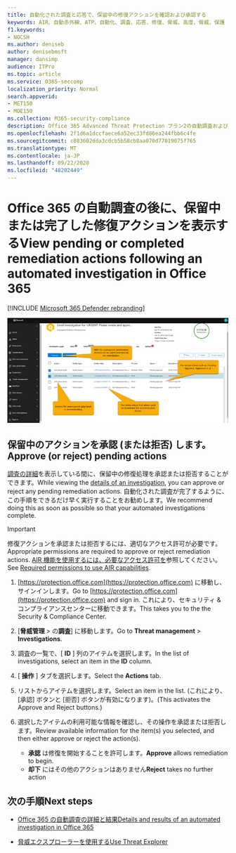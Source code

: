 ```yaml
---
title: 自動化された調査と応答で、保留中の修復アクションを確認および承認する
keywords: AIR、自動赤外線、ATP、自動化、調査、応答、修復、脅威、高度、脅威、保護
f1.keywords:
- NOCSH
ms.author: deniseb
author: denisebmsft
manager: dansimp
audience: ITPro
ms.topic: article
ms.service: O365-seccomp
localization_priority: Normal
search.appverid:
- MET150
- MOE150
ms.collection: M365-security-compliance
description: Office 365 Advanced Threat Protection プラン2の自動調査および応答機能の修復アクションについて説明します。
ms.openlocfilehash: 2f1d6a1dccfaece6a52ec33fd86ea244fbb6c4fe
ms.sourcegitcommit: c083602dda3cdcb5b58cb8aa070d77019075f765
ms.translationtype: MT
ms.contentlocale: ja-JP
ms.lasthandoff: 09/22/2020
ms.locfileid: "48202449"
---
```

# <a name="view-pending-or-completed-remediation-actions-following-an-automated-investigation-in-office-365"></a><span data-ttu-id="5da6d-104">Office 365 の自動調査の後に、保留中または完了した修復アクションを表示する</span><span class="sxs-lookup"><span data-stu-id="5da6d-104">View pending or completed remediation actions following an automated investigation in Office 365</span></span>

[!INCLUDE [Microsoft 365 Defender rebranding](../includes/microsoft-defender-for-office.md)]



![AIR の調査処理 ページ](../../media/air-investigationactionspage.png)

## <a name="approve-or-reject-pending-actions"></a><span data-ttu-id="5da6d-106">保留中のアクションを承認 (または拒否) します。</span><span class="sxs-lookup"><span data-stu-id="5da6d-106">Approve (or reject) pending actions</span></span>

<span data-ttu-id="5da6d-107">[調査の詳細](air-view-investigation-results.md)を表示している間に、保留中の修復処理を承認または拒否することができます。</span><span class="sxs-lookup"><span data-stu-id="5da6d-107">While viewing the [details of an investigation](air-view-investigation-results.md), you can approve or reject any pending remediation actions.</span></span> <span data-ttu-id="5da6d-108">自動化された調査が完了するように、この手順をできるだけ早く実行することをお勧めします。</span><span class="sxs-lookup"><span data-stu-id="5da6d-108">We recommend doing this as soon as possible so that your automated investigations complete.</span></span>

> [!IMPORTANT]
> <span data-ttu-id="5da6d-109">修復アクションを承認または拒否するには、適切なアクセス許可が必要です。</span><span class="sxs-lookup"><span data-stu-id="5da6d-109">Appropriate permissions are required to approve or reject remediation actions.</span></span> <span data-ttu-id="5da6d-110">[AIR 機能を使用するには、必要なアクセス許可を](office-365-air.md#required-permissions-to-use-air-capabilities)参照してください。</span><span class="sxs-lookup"><span data-stu-id="5da6d-110">See [Required permissions to use AIR capabilities](office-365-air.md#required-permissions-to-use-air-capabilities).</span></span>

1. <span data-ttu-id="5da6d-111">[https://protection.office.com](https://protection.office.com) に移動し、サインインします。</span><span class="sxs-lookup"><span data-stu-id="5da6d-111">Go to [https://protection.office.com](https://protection.office.com) and sign in.</span></span> <span data-ttu-id="5da6d-112">これにより、セキュリティ & コンプライアンスセンターに移動できます。</span><span class="sxs-lookup"><span data-stu-id="5da6d-112">This takes you to the the Security & Compliance Center.</span></span>

2. <span data-ttu-id="5da6d-113">[**脅威管理**  >  の**調査**] に移動します。</span><span class="sxs-lookup"><span data-stu-id="5da6d-113">Go to **Threat management** > **Investigations**.</span></span>

3. <span data-ttu-id="5da6d-114">調査の一覧で、[ **ID** ] 列のアイテムを選択します。</span><span class="sxs-lookup"><span data-stu-id="5da6d-114">In the list of investigations, select an item in the **ID** column.</span></span> 

4. <span data-ttu-id="5da6d-115">[ **操作** ] タブを選択します。</span><span class="sxs-lookup"><span data-stu-id="5da6d-115">Select the **Actions** tab.</span></span>

5. <span data-ttu-id="5da6d-116">リストからアイテムを選択します。</span><span class="sxs-lookup"><span data-stu-id="5da6d-116">Select an item in the list.</span></span> <span data-ttu-id="5da6d-117">(これにより、[承認] ボタンと [拒否] ボタンが有効になります)。</span><span class="sxs-lookup"><span data-stu-id="5da6d-117">(This activates the Approve and Reject buttons.)</span></span>

6. <span data-ttu-id="5da6d-118">選択したアイテムの利用可能な情報を確認し、その操作を承認または拒否します。</span><span class="sxs-lookup"><span data-stu-id="5da6d-118">Review available information for the item(s) you selected, and then either approve or reject the action(s).</span></span> 
   - <span data-ttu-id="5da6d-119">**承認** は修復を開始することを許可します。</span><span class="sxs-lookup"><span data-stu-id="5da6d-119">**Approve** allows remediation to begin.</span></span>
   - <span data-ttu-id="5da6d-120">**却下** にはその他のアクションはありません</span><span class="sxs-lookup"><span data-stu-id="5da6d-120">**Reject** takes no further action</span></span>

## <a name="next-steps"></a><span data-ttu-id="5da6d-121">次の手順</span><span class="sxs-lookup"><span data-stu-id="5da6d-121">Next steps</span></span>

- [<span data-ttu-id="5da6d-122">Office 365 の自動調査の詳細と結果</span><span class="sxs-lookup"><span data-stu-id="5da6d-122">Details and results of an automated investigation in Office 365</span></span>](air-view-investigation-results.md)

- [<span data-ttu-id="5da6d-123">脅威エクスプローラーを使用する</span><span class="sxs-lookup"><span data-stu-id="5da6d-123">Use Threat Explorer</span></span>](threat-explorer.md)
